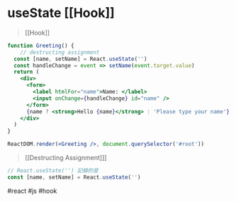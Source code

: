 # useState [[Hook]]
>[[Hook]]
```jsx
function Greeting() {
	// destructing assignment
  const [name, setName] = React.useState('')
  const handleChange = event => setName(event.target.value)
  return (
    <div>
      <form>
        <label htmlFor="name">Name: </label>
        <input onChange={handleChange} id="name" />
      </form>
      {name ? <strong>Hello {name}</strong> : 'Please type your name'}
    </div>
  )
}

ReactDOM.render(<Greeting />, document.querySelector('#root'))
```
>[[Destructing Assignment]]]

```jsx
// React.useState('') 記錄的是
const [name, setName] = React.useState('')
```

#react #js #hook